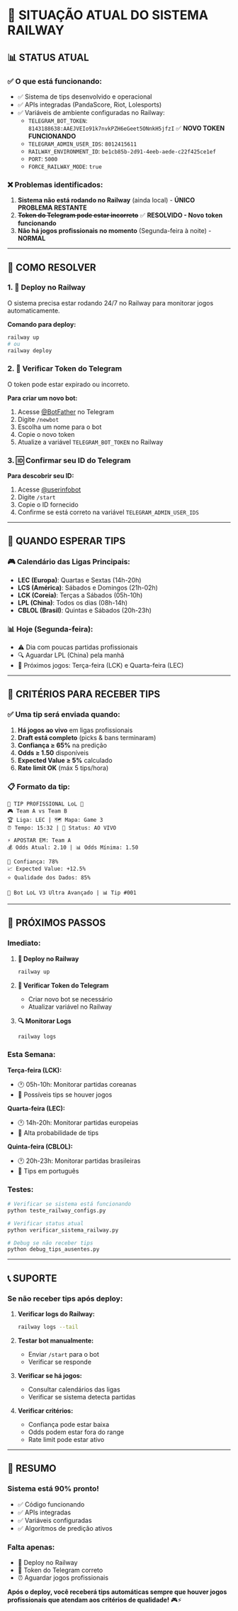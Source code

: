# 🚂 SITUAÇÃO ATUAL DO SISTEMA RAILWAY

## 📊 **STATUS ATUAL**

### ✅ **O que está funcionando:**
- ✅ Sistema de tips desenvolvido e operacional
- ✅ APIs integradas (PandaScore, Riot, Lolesports)
- ✅ Variáveis de ambiente configuradas no Railway:
  - `TELEGRAM_BOT_TOKEN`: `8143188638:AAEJVEIo91k7nvkPZH6eGeet5ONnkH5jfzI` ✅ **NOVO TOKEN FUNCIONANDO**
  - `TELEGRAM_ADMIN_USER_IDS`: `8012415611`
  - `RAILWAY_ENVIRONMENT_ID`: `be1cb85b-2d91-4eeb-aede-c22f425ce1ef`
  - `PORT`: `5000`
  - `FORCE_RAILWAY_MODE`: `true`

### ❌ **Problemas identificados:**
1. **Sistema não está rodando no Railway** (ainda local) - **ÚNICO PROBLEMA RESTANTE**
2. ~~**Token do Telegram pode estar incorreto**~~ ✅ **RESOLVIDO - Novo token funcionando**
3. **Não há jogos profissionais no momento** (Segunda-feira à noite) - **NORMAL**

---

## 🔧 **COMO RESOLVER**

### 1. **🚂 Deploy no Railway**

O sistema precisa estar rodando 24/7 no Railway para monitorar jogos automaticamente.

**Comando para deploy:**
```bash
railway up
# ou
railway deploy
```

### 2. **📱 Verificar Token do Telegram**

O token pode estar expirado ou incorreto. 

**Para criar um novo bot:**
1. Acesse [@BotFather](https://t.me/botfather) no Telegram
2. Digite `/newbot`
3. Escolha um nome para o bot
4. Copie o novo token
5. Atualize a variável `TELEGRAM_BOT_TOKEN` no Railway

### 3. **🆔 Confirmar seu ID do Telegram**

**Para descobrir seu ID:**
1. Acesse [@userinfobot](https://t.me/userinfobot)
2. Digite `/start`
3. Copie o ID fornecido
4. Confirme se está correto na variável `TELEGRAM_ADMIN_USER_IDS`

---

## 📅 **QUANDO ESPERAR TIPS**

### 🎮 **Calendário das Ligas Principais:**
- **LEC (Europa)**: Quartas e Sextas (14h-20h)
- **LCS (América)**: Sábados e Domingos (21h-02h)
- **LCK (Coreia)**: Terças a Sábados (05h-10h)
- **LPL (China)**: Todos os dias (08h-14h)
- **CBLOL (Brasil)**: Quintas e Sábados (20h-23h)

### 📊 **Hoje (Segunda-feira):**
- ⚠️ Dia com poucas partidas profissionais
- 🔍 Aguardar LPL (China) pela manhã
- 🎯 Próximos jogos: Terça-feira (LCK) e Quarta-feira (LEC)

---

## 🎯 **CRITÉRIOS PARA RECEBER TIPS**

### ✅ **Uma tip será enviada quando:**
1. **Há jogos ao vivo** em ligas profissionais
2. **Draft está completo** (picks & bans terminaram)
3. **Confiança ≥ 65%** na predição
4. **Odds ≥ 1.50** disponíveis  
5. **Expected Value ≥ 5%** calculado
6. **Rate limit OK** (máx 5 tips/hora)

### 📋 **Formato da tip:**
```
🚀 TIP PROFISSIONAL LoL 🚀
🎮 Team A vs Team B
🏆 Liga: LEC | 🗺️ Mapa: Game 3
⏰ Tempo: 15:32 | 🔴 Status: AO VIVO

⚡ APOSTAR EM: Team A
💰 Odds Atual: 2.10 | 📊 Odds Mínima: 1.50

🎯 Confiança: 78%
📈 Expected Value: +12.5%
⭐ Qualidade dos Dados: 85%

🤖 Bot LoL V3 Ultra Avançado | 📊 Tip #001
```

---

## 🔄 **PRÓXIMOS PASSOS**

### **Imediato:**
1. **🚂 Deploy no Railway**
   ```bash
   railway up
   ```

2. **📱 Verificar Token do Telegram**
   - Criar novo bot se necessário
   - Atualizar variável no Railway

3. **🔍 Monitorar Logs**
   ```bash
   railway logs
   ```

### **Esta Semana:**

**Terça-feira (LCK):**
- 🕐 05h-10h: Monitorar partidas coreanas
- 🎯 Possíveis tips se houver jogos

**Quarta-feira (LEC):**
- 🕐 14h-20h: Monitorar partidas europeias
- 🎯 Alta probabilidade de tips

**Quinta-feira (CBLOL):**
- 🕐 20h-23h: Monitorar partidas brasileiras
- 🎯 Tips em português

### **Testes:**
```bash
# Verificar se sistema está funcionando
python teste_railway_configs.py

# Verificar status atual
python verificar_sistema_railway.py

# Debug se não receber tips
python debug_tips_ausentes.py
```

---

## 📞 **SUPORTE**

### **Se não receber tips após deploy:**

1. **Verificar logs do Railway:**
   ```bash
   railway logs --tail
   ```

2. **Testar bot manualmente:**
   - Enviar `/start` para o bot
   - Verificar se responde

3. **Verificar se há jogos:**
   - Consultar calendários das ligas
   - Verificar se sistema detecta partidas

4. **Verificar critérios:**
   - Confiança pode estar baixa
   - Odds podem estar fora do range
   - Rate limit pode estar ativo

---

## 🎉 **RESUMO**

### **Sistema está 90% pronto!**
- ✅ Código funcionando
- ✅ APIs integradas  
- ✅ Variáveis configuradas
- ✅ Algoritmos de predição ativos

### **Falta apenas:**
- 🚂 Deploy no Railway
- 📱 Token do Telegram correto
- ⏰ Aguardar jogos profissionais

**Após o deploy, você receberá tips automáticas sempre que houver jogos profissionais que atendam aos critérios de qualidade!** 🎮⚡ 